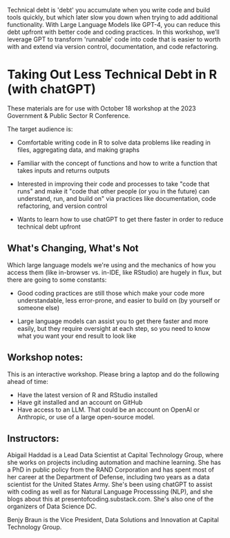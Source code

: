 Technical debt is 'debt' you accumulate when you write code and build tools quickly, but which later slow you down when trying to add additional functionality. With Large Language Models like GPT-4, you can reduce this debt upfront with better code and coding practices. In this workshop, we’ll leverage GPT to transform 'runnable' code into code that is easier to worth with and extend via version control, documentation, and code refactoring. 

# Taking Out Less Technical Debt in R (with chatGPT)

These materials are for use with October 18 workshop at the 2023 Government & Public Sector R Conference.

The target audience is:

* Comfortable writing code in R to solve data problems like reading in files, aggregating data, and making graphs

* Familiar with the concept of functions and how to write a function that takes inputs and returns outputs

* Interested in improving their code and processes to take "code that runs" and make it "code that other people (or you in the future) can understand, run, and build on" via practices like documentation, code refactoring, and version control

* Wants to learn how to use chatGPT to get there faster in order to reduce technical debt upfront

## What's Changing, What's Not

Which large language models we're using and the mechanics of how you access them (like in-browser vs. in-IDE, like RStudio) are hugely in flux, but there are going to some constants:

* Good coding practices are still those which make your code more understandable, less error-prone, and easier to build on (by yourself or someone else)

* Large language models can assist you to get there faster and more easily, but they require oversight at each step, so you need to know what you want your end result to look like


## Workshop notes: 

This is an interactive workshop. Please bring a laptop and do the following ahead of time:

* Have the latest version of R and RStudio installed
* Have git installed and an account on GitHub
* Have access to an LLM. That could be an account on OpenAI or Anthropic, or use of a large open-source model. 


## Instructors:

Abigail Haddad is a Lead Data Scientist at Capital Technology Group, where she works on projects including automation and machine learning. She has a PhD in public policy from the RAND Corporation and has spent most of her career at the Department of Defense, including two years as a data scientist for the United States Army. She's been using chatGPT to assist with coding as well as for Natural Language Processsing (NLP), and she blogs about this at presentofcoding.substack.com. She's also one of the organizers of Data Science DC. 

Benjy Braun is the Vice President, Data Solutions and Innovation at Capital Technology Group. 

